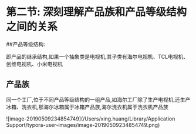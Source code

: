 # 第二节: 深刻理解产品族和产品等级结构之间的关系

##产品等级结构:

即产品的继承结构,如果一个抽象类是电视机,其子类有海尔电视机、TCL电视机、创维电视机、小米电视机



## 产品族

同一个工厂,位于不同产品等级结构的一组产品,如海尔工厂除了生产电视机,还生产冰箱、洗衣机,那海尔冰箱属于冰箱产品族,海尔洗衣机属于洗衣机产品族



![image-20190509234854749](/Users/xing.huang/Library/Application Support/typora-user-images/image-20190509234854749.png)